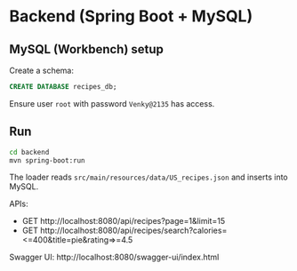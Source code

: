# Backend (Spring Boot + MySQL)

## MySQL (Workbench) setup
Create a schema:
```sql
CREATE DATABASE recipes_db;
```
Ensure user `root` with password `Venky@2135` has access.

## Run
```bash
cd backend
mvn spring-boot:run
```
The loader reads `src/main/resources/data/US_recipes.json` and inserts into MySQL.

APIs:
- GET http://localhost:8080/api/recipes?page=1&limit=15
- GET http://localhost:8080/api/recipes/search?calories=<=400&title=pie&rating=>=4.5

Swagger UI: http://localhost:8080/swagger-ui/index.html
